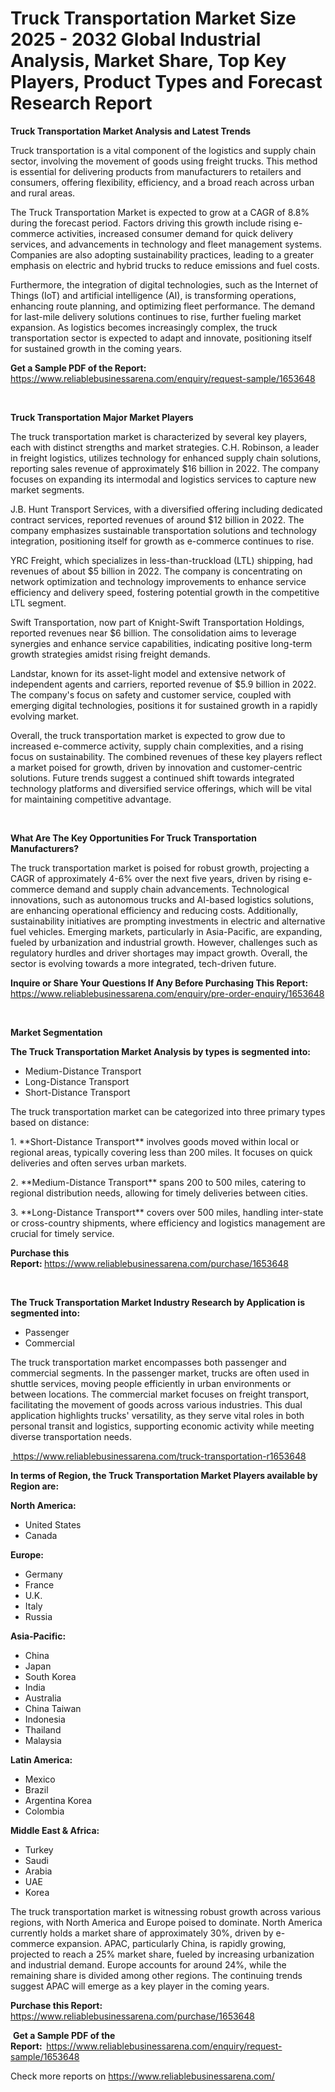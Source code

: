 <p><h1>Truck Transportation Market Size 2025 - 2032 Global Industrial Analysis, Market Share, Top Key Players, Product Types and Forecast Research Report</h1></p><p><strong>Truck Transportation Market Analysis and Latest Trends</strong></p>
<p><p>Truck transportation is a vital component of the logistics and supply chain sector, involving the movement of goods using freight trucks. This method is essential for delivering products from manufacturers to retailers and consumers, offering flexibility, efficiency, and a broad reach across urban and rural areas.</p><p>The Truck Transportation Market is expected to grow at a CAGR of 8.8% during the forecast period. Factors driving this growth include rising e-commerce activities, increased consumer demand for quick delivery services, and advancements in technology and fleet management systems. Companies are also adopting sustainability practices, leading to a greater emphasis on electric and hybrid trucks to reduce emissions and fuel costs.</p><p>Furthermore, the integration of digital technologies, such as the Internet of Things (IoT) and artificial intelligence (AI), is transforming operations, enhancing route planning, and optimizing fleet performance. The demand for last-mile delivery solutions continues to rise, further fueling market expansion. As logistics becomes increasingly complex, the truck transportation sector is expected to adapt and innovate, positioning itself for sustained growth in the coming years.</p></p>
<p><strong>Get a Sample PDF of the Report:&nbsp;</strong> <a href="https://www.reliablebusinessarena.com/enquiry/request-sample/1653648?utm_campaign=2637&utm_medium=2&utm_source=Github&utm_content=ia&utm_term=05032025&utm_id=truck-transportation">https://www.reliablebusinessarena.com/enquiry/request-sample/1653648</a></p>
<p>&nbsp;</p>
<p><strong>Truck Transportation Major Market Players</strong></p>
<p><p>The truck transportation market is characterized by several key players, each with distinct strengths and market strategies. C.H. Robinson, a leader in freight logistics, utilizes technology for enhanced supply chain solutions, reporting sales revenue of approximately $16 billion in 2022. The company focuses on expanding its intermodal and logistics services to capture new market segments.</p><p>J.B. Hunt Transport Services, with a diversified offering including dedicated contract services, reported revenues of around $12 billion in 2022. The company emphasizes sustainable transportation solutions and technology integration, positioning itself for growth as e-commerce continues to rise.</p><p>YRC Freight, which specializes in less-than-truckload (LTL) shipping, had revenues of about $5 billion in 2022. The company is concentrating on network optimization and technology improvements to enhance service efficiency and delivery speed, fostering potential growth in the competitive LTL segment.</p><p>Swift Transportation, now part of Knight-Swift Transportation Holdings, reported revenues near $6 billion. The consolidation aims to leverage synergies and enhance service capabilities, indicating positive long-term growth strategies amidst rising freight demands.</p><p>Landstar, known for its asset-light model and extensive network of independent agents and carriers, reported revenue of $5.9 billion in 2022. The company's focus on safety and customer service, coupled with emerging digital technologies, positions it for sustained growth in a rapidly evolving market.</p><p>Overall, the truck transportation market is expected to grow due to increased e-commerce activity, supply chain complexities, and a rising focus on sustainability. The combined revenues of these key players reflect a market poised for growth, driven by innovation and customer-centric solutions. Future trends suggest a continued shift towards integrated technology platforms and diversified service offerings, which will be vital for maintaining competitive advantage.</p></p>
<p>&nbsp;</p>
<p><strong>What Are The Key Opportunities For Truck Transportation Manufacturers?</strong></p>
<p><p>The truck transportation market is poised for robust growth, projecting a CAGR of approximately 4-6% over the next five years, driven by rising e-commerce demand and supply chain advancements. Technological innovations, such as autonomous trucks and AI-based logistics solutions, are enhancing operational efficiency and reducing costs. Additionally, sustainability initiatives are prompting investments in electric and alternative fuel vehicles. Emerging markets, particularly in Asia-Pacific, are expanding, fueled by urbanization and industrial growth. However, challenges such as regulatory hurdles and driver shortages may impact growth. Overall, the sector is evolving towards a more integrated, tech-driven future.</p></p>
<p><strong>Inquire or Share Your Questions If Any Before Purchasing This Report:</strong> <a href="https://www.reliablebusinessarena.com/enquiry/pre-order-enquiry/1653648?utm_campaign=2637&utm_medium=2&utm_source=Github&utm_content=ia&utm_term=05032025&utm_id=truck-transportation">https://www.reliablebusinessarena.com/enquiry/pre-order-enquiry/1653648</a></p>
<p>&nbsp;</p>
<p><strong>Market Segmentation</strong></p>
<p><strong>The Truck Transportation Market Analysis by types is segmented into:</strong></p>
<p><ul><li>Medium-Distance Transport</li><li>Long-Distance Transport</li><li>Short-Distance Transport</li></ul></p>
<p><p>The truck transportation market can be categorized into three primary types based on distance: </p><p>1. **Short-Distance Transport** involves goods moved within local or regional areas, typically covering less than 200 miles. It focuses on quick deliveries and often serves urban markets.</p><p>2. **Medium-Distance Transport** spans 200 to 500 miles, catering to regional distribution needs, allowing for timely deliveries between cities.</p><p>3. **Long-Distance Transport** covers over 500 miles, handling inter-state or cross-country shipments, where efficiency and logistics management are crucial for timely service.</p></p>
<p><strong>Purchase this Report:&nbsp;</strong><a href="https://www.reliablebusinessarena.com/purchase/1653648?utm_campaign=2637&utm_medium=2&utm_source=Github&utm_content=ia&utm_term=05032025&utm_id=truck-transportation">https://www.reliablebusinessarena.com/purchase/1653648</a></p>
<p>&nbsp;</p>
<p><strong>The Truck Transportation Market Industry Research by Application is segmented into:</strong></p>
<p><ul><li>Passenger</li><li>Commercial</li></ul></p>
<p><p>The truck transportation market encompasses both passenger and commercial segments. In the passenger market, trucks are often used in shuttle services, moving people efficiently in urban environments or between locations. The commercial market focuses on freight transport, facilitating the movement of goods across various industries. This dual application highlights trucks' versatility, as they serve vital roles in both personal transit and logistics, supporting economic activity while meeting diverse transportation needs.</p></p>
<p><a href="https://www.reliablebusinessarena.com/truck-transportation-r1653648?utm_campaign=2637&utm_medium=2&utm_source=Github&utm_content=ia&utm_term=05032025&utm_id=truck-transportation">&nbsp;https://www.reliablebusinessarena.com/truck-transportation-r1653648</a></p>
<p><strong>In terms of Region, the Truck Transportation Market Players available by Region are:</strong></p>
<p>
    <p> <strong> North America: </strong>
        <ul>
            <li>United States</li>
            <li>Canada</li>
        </ul>
        </p> 
    <p> <strong> Europe: </strong>
        <ul>
            <li>Germany</li>
            <li>France</li>
            <li>U.K.</li>
            <li>Italy</li>
            <li>Russia</li>
        </ul>
        </p> 
    <p> <strong> Asia-Pacific: </strong>
        <ul>
            <li>China</li>
            <li>Japan</li>
            <li>South Korea</li>
            <li>India</li>
            <li>Australia</li>
            <li>China Taiwan</li>
            <li>Indonesia</li>
            <li>Thailand</li>
            <li>Malaysia</li>
        </ul>
        </p> 
    <p> <strong> Latin America: </strong>
        <ul>
            <li>Mexico</li>
            <li>Brazil</li>
            <li>Argentina Korea</li>
            <li>Colombia</li>
        </ul>
        </p> 
    <p> <strong> Middle East & Africa: </strong>
        <ul>
            <li>Turkey</li>
            <li>Saudi</li>
            <li>Arabia</li>
            <li>UAE</li>
            <li>Korea</li>
        </ul>
    </p>
    </p>
<p><p>The truck transportation market is witnessing robust growth across various regions, with North America and Europe poised to dominate. North America currently holds a market share of approximately 30%, driven by e-commerce expansion. APAC, particularly China, is rapidly growing, projected to reach a 25% market share, fueled by increasing urbanization and industrial demand. Europe accounts for around 24%, while the remaining share is divided among other regions. The continuing trends suggest APAC will emerge as a key player in the coming years.</p></p>
<p><strong>Purchase this Report: </strong><a href="https://www.reliablebusinessarena.com/purchase/1653648?utm_campaign=2637&utm_medium=2&utm_source=Github&utm_content=ia&utm_term=05032025&utm_id=truck-transportation">https://www.reliablebusinessarena.com/purchase/1653648</a></p>
<p>&nbsp;<strong>Get a Sample PDF of the Report:&nbsp;&nbsp;</strong><a href="https://www.reliablebusinessarena.com/enquiry/request-sample/1653648?utm_campaign=2637&utm_medium=2&utm_source=Github&utm_content=ia&utm_term=05032025&utm_id=truck-transportation">https://www.reliablebusinessarena.com/enquiry/request-sample/1653648</a></p>
<p><strong></strong></p>
<p>Check more reports on <a href="https://www.reliablebusinessarena.com/?utm_campaign=2637&utm_medium=2&utm_source=Github&utm_content=ia&utm_term=05032025&utm_id=truck-transportation">https://www.reliablebusinessarena.com/</a></p>